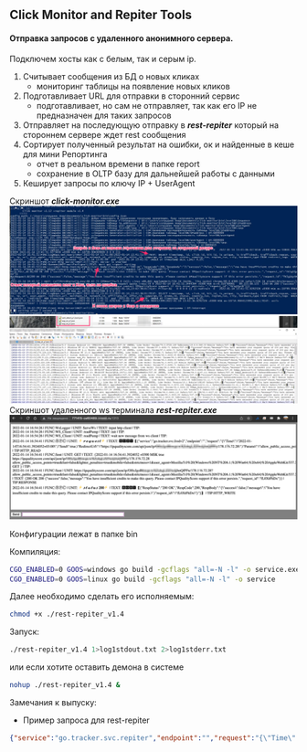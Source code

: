 ## Click Monitor and Repiter Tools 
#### Отправка запросов с удаленного анонимного сервера.
Подключем хосты как с белым, так и серым ip.  


1) Считывает сообщения из БД о новых кликах
    - мониторинг таблицы на появление новых кликов
2) Подготавливает URL для отправки в сторонний сервис
    - подготавливает, но сам не отправляет, так как его IP не предназначен для таких запросов
3) Отправляет на последующую отправку в ***rest-repiter*** который на стороннем сервере ждет rest сообщения 
4) Сортирует полученный результат на ошибки, ок и найденные в кеше для мини Репортинга 
    - отчет в реальном времени в папке report
    - сохранение в OLTP базу для дальнейшей работы с данными
5) Кеширует запросы по ключу IP + UserAgent

Скриншот ***click-monitor.exe***
![Скриншот click-monitor.exe](./docs/desctop_app.png)  
<img src="./docs/report_system.png" width="550" />  
Скриншот удаленного ws терминала ***rest-repiter.exe***  
<img src="./docs/ws_logger-repiter.png" width="550" />  

Конфигурации лежат в папке bin 

Компиляция:  
```sh
CGO_ENABLED=0 GOOS=windows go build -gcflags "all=-N -l" -o service.exe
CGO_ENABLED=0 GOOS=linux go build -gcflags "all=-N -l" -o service
```

Далее необходимо сделать его исполняемым:
```sh
chmod +x ./rest-repiter_v1.4
```
Запуск:  
```sh
./rest-repiter_v1.4 1>log1stdout.txt 2>log1stderr.txt
```
или если хотите оставить демона в системе
```sh
nohup ./rest-repiter_v1.4 &
```

Замечания к выпуску:  
- Пример запроса для rest-repiter
```json
{"service":"go.tracker.svc.repiter","endpoint":"","request":"{\"Time\":\"2022-01-15T00:24:13.1951894+03:00\",\"Send\":true,\"RedirectUrl\":\"http://sky.net.kg/reciver/ip/91.193.178.11\",\"Params\":\"allow_public_access_points=true\\u0026fast=false\\u0026lighter_penalties=true\\u0026mobile=false\\u0026strictness=1\\u0026user_agent=Mozilla/5.0%20(Linux;%20arm_64;%20Android%2011;%20SM-A805F)%20AppleWebKit/537.36%20(KHTML,%20like%20Gecko)%20Chrome/94.0.4606.85%20YaApp_Android/21.117.1%20YaSearchBrowser/21.117.1%20BroPP/1.0%20SA/3%20Mobile%20Safari/537.36\",\"Method\":\"GET\",\"Body\":\"\",\"Type\":\"\"}"}
```
